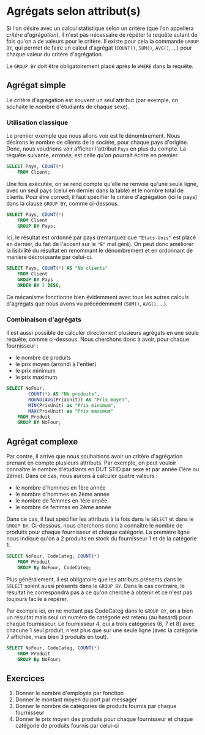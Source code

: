 # Agrégats selon attribut(s)

Si l'on désire avec un calcul statistique selon un critère (que l'on appellera *critère d'agrégation*), il n'est pas nécessaire de répéter la requête autant de fois qu'on a de valeurs pour le critère. Il existe pour cela la commande `GROUP BY`, qui permet de faire un calcul d'agrégat (`COUNT()`, `SUM()`, `AVG()`, ...) pour chaque valeur du critère d'agrégation.

Le `GROUP BY` doit être obligatoirement placé après le `WHERE` dans la requête.

## Agrégat simple 

Le critère d'agrégation est souvent un seul attribut (par exemple, on souhaite le nombre d'étudiants de chaque sexe).

### Utilisation classique

Le premier exemple que nous allons voir est le dénombrement. Nous désirons le nombre de clients de la société, pour chaque pays d'origine. Donc, nous voudrions voir afficher l'attribut `Pays` en plus du compte. La requête suivante, *erronée*, est celle qu'on pourrait écrire en premier.

```sql
SELECT Pays, COUNT(*)
	FROM Client;
```

Une fois exécutée, on se rend compte qu'elle ne renvoie qu'une seule ligne, avec un seul pays (celui en dernier dans la table) et le nombre total de clients. Pour être correct, il faut spécifier le critère d'agrégation (ici le pays) dans la clause `GROUP BY`, comme ci-dessous.

```sql
SELECT Pays, COUNT(*)
	FROM Client
	GROUP BY Pays;
```

Ici, le résultat est ordonné par pays (remarquez que `"États-Unis"` est placé en dernier, du fait de l'accent sur le `"E"` mal géré). On peut donc améliorer la lisibilité du résultat en renommant le dénombrement et en ordonnant de manière décroissante par celui-ci.

```sql
SELECT Pays, COUNT(*) AS "Nb clients"
	FROM Client
	GROUP BY Pays
	ORDER BY 2 DESC;
```

Ce mécanisme fonctionne bien évidemment avec tous les autres calculs d'agrégats que nous avons vu précédemment (`SUM()`, `AVG()`, ...).

### Combinaison d'agrégats

Il est aussi possible de calculer directement plusieurs agrégats en une seule requête, comme ci-dessous. Nous cherchons donc à avoir, pour chaque fournisseur :

- le nombre de produits
- le prix moyen (arrondi à l'entier)
- le prix minimum
- le prix maximum

```sql
SELECT NoFour, 
        COUNT(*) AS "Nb produits",
        ROUND(AVG(PrixUnit)) AS "Prix moyen",
        MIN(PrixUnit) as "Prix minimum",
        MAX(PrixUnit) as "Prix maximum"
	FROM Produit
	GROUP BY NoFour;
```

## Agrégat complexe

Par contre, il arrive que nous souhaitions avoir un critère d'agrégation prenant en compte plusieurs attributs. Par exemple, on peut vouloir connaître le nombre d'étudiants en DUT STID par sexe et par année (1ère ou 2ème). Dans ce cas, nous aurons à calculer quatre valeurs :

- le nombre d'hommes en 1ère année
- le nombre d'hommes en 2ème année
- le nombre de femmes en 1ère année
- le nombre de femmes en 2ème année

Dans ce cas, il faut spécifier les attributs à la fois dans le `SELECT` et dans le `GROUP BY`. Ci-dessous, nous cherchons donc à connaître le nombre de produits pour chaque fournisseur et chaque catégorie. La première ligne nous indique qu'on a 2 produits en stock du fournisseur 1 et de la catégorie 1.

```sql
SELECT NoFour, CodeCateg, COUNT(*)
	FROM Produit
	GROUP By NoFour, CodeCateg;
```

Plus généralement, il est obligatoire que les attributs présents dans le `SELECT` soient aussi présents dans le `GROUP BY`. Dans le cas contraire, le résultat ne correspondra pas à ce qu'on cherche à obtenir et ce n'est pas toujours facile à repérer.

Par exemple ici, en ne mettant pas CodeCateg dans le `GROUP BY`, on a bien un résultat mais seul un numéro de catégorie est retenu (au hasard) pour chaque fournisseur. Le fournisseur 4, qui a trois catégories (6, 7 et 8) avec chacune 1 seul produit, n'est plus que sur une seule ligne (avec la catégorie 7 affichée, mais bien 3 produits en tout).

```sql
SELECT NoFour, CodeCateg, COUNT(*)
	FROM Produit
	GROUP By NoFour;
```
## Exercices

1. Donner le nombre d'employés par fonction
2. Donner le montant moyen du port par messager
3. Donner le nombre de catégories de produits fournis par chaque fournisseur
4. Donner le prix moyen des produits pour chaque fournisseur et chaque catégorie de produits fournis par celui-ci
